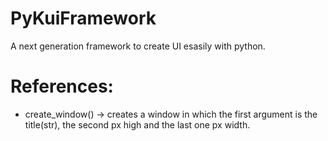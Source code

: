 # PyKuiFramework
A next generation framework to create UI esasily with python.


# References:

- create_window() -> creates a window in which the first argument is the title(str), the second px high and the last one px width.
